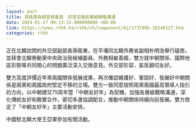 ```yaml
---
layout: post
title: 孫衛東與朝官員會面　同意加強各層級戰略溝通
date: 2024-01-27 00:13:33.000000000 +08:00
link: https://news.rthk.hk/rthk/ch/component/k2/1737995-20240127.htm
categories: rthk
---
```


正在北韓訪問的外交部副部長孫衛東，在平壤同北韓外務省副相朴明浩舉行磋商，並拜會北韓勞動黨中央政治局候補委員、外務相崔善姬，雙方就中朝關係、國際地區形勢等共同關心的問題廣泛深入交換意見。外交部形容，氣氛親切友好。

雙方高度評價近年來兩國關係發展成果，再次確認維護好、鞏固好、發展好中朝關係是兩黨和兩國政府堅定不移的立場。雙方一致同意按照兩黨兩國最高領導人指引的方向，以中朝建交75周年暨「中朝友好年」為契機，加強各層級戰略溝通，深化傳統友好和務實合作，密切多邊協調配合，推動中朝關係持續向前發展。雙方商定了「中朝友好年」主要活動安排。

中國駐北韓大使王亞軍參加有關活動。
